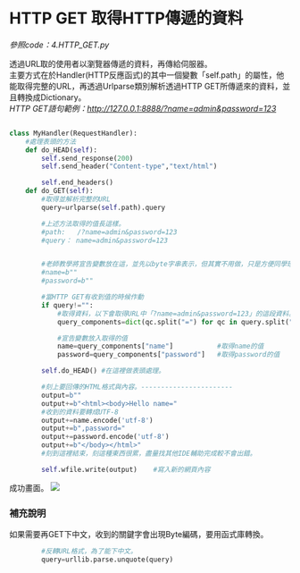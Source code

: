 # HTTP GET 取得HTTP傳遞的資料
_參照code：4.HTTP_GET.py_

透過URL取的使用者以瀏覽器傳遞的資料，再傳給伺服器。<br/>
主要方式在於Handler(HTTP反應函式)的其中一個變數「self.path」的屬性，他能取得完整的URL，再透過Urlparse類別解析透過HTTP GET所傳遞來的資料，並且轉換成Dictionary。<br/>
_HTTP GET語句範例：http://127.0.0.1:8888/?name=admin&password=123_

```python

class MyHandler(RequestHandler):
    #處理表頭的方法
    def do_HEAD(self):
        self.send_response(200)
        self.send_header("Content-type","text/html")

        self.end_headers()
    def do_GET(self):
        #取得並解析完整的URL
        query=urlparse(self.path).query

        #上述方法取得的值長這樣。
        #path:   /?name=admin&password=123
        #query： name=admin&password=123


        #老師教學將宣告變數放在這，並先以byte字串表示，但其實不用做，只是方便同學理解。
        #name=b""
        #password=b""

        #當HTTP GET有收到值的時候作動
        if query!="":
            #取得資料，以下會取得URL中「?name=admin&password=123」的這段資料。   #翻譯：components=成分、零件
            query_components=dict(qc.split("=") for qc in query.split("&"))

            #宣告變數放入取得的值
            name=query_components["name"]           #取得name的值
            password=query_components["password"]   #取得password的值

        self.do_HEAD() #在這裡做表頭處理。

        #刻上要回傳的HTML格式與內容。-----------------------
        output=b""
        output+=b"<html><body>Hello name="
        #收到的資料要轉成UTF-8
        output+=name.encode('utf-8')
        output+=b",password="
        output+=password.encode('utf-8')
        output+=b"</body></html>"
        #刻到這裡結束，刻這種東西很累，盡量找其他IDE輔助完成較不會出錯。

        self.wfile.write(output)    #寫入新的網頁內容

```

成功畫面。
![](./IMG/HTTPTest4.png)



### 補充說明
如果需要再GET下中文，收到的關鍵字會出現Byte編碼，要用函式庫轉換。
```python
        #反轉URL格式，為了能下中文。
        query=urllib.parse.unquote(query)
```